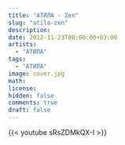 ```yaml
---
title: "АТИЛА - Zen" 
slug: "atila-zen"
description: 
date: 2012-11-23T00:00:00+03:00
artists:
  - "АТИЛА"
tags:
  - "АТИЛА"
image: cover.jpg
math: 
license: 
hidden: false
comments: true
draft: false
---
```


{{< youtube sRsZDMkQX-I >}}
